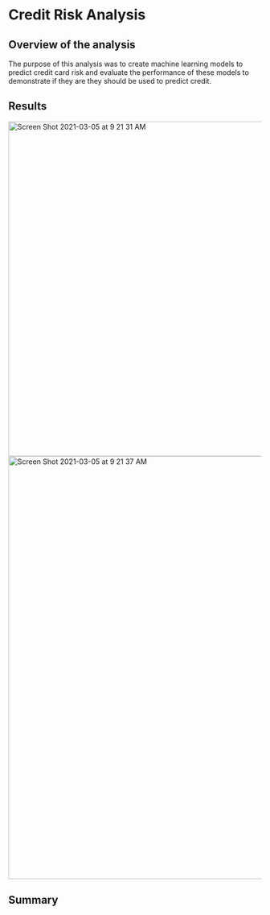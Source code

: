 # Credit Risk Analysis

## Overview of the analysis
The purpose of this analysis was to create machine learning models to predict credit card risk and evaluate the performance of these models to demonstrate if they are they should be used to predict credit.

## Results
<img width="665" alt="Screen Shot 2021-03-05 at 9 21 31 AM" src="https://user-images.githubusercontent.com/72036895/110143421-7bc3e680-7d94-11eb-9f94-216db0f33f9d.png">

<img width="840" alt="Screen Shot 2021-03-05 at 9 21 37 AM" src="https://user-images.githubusercontent.com/72036895/110143489-89796c00-7d94-11eb-8855-16def4b74cc1.png">

## Summary
